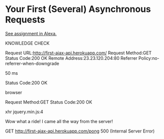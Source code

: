 # Your First (Several) Asynchronous Requests

[See assignment in Alexa.](https://alexa.bitmaker.co/cohorts/67/assignments/2055/latest)


KNOWLEDGE CHECK

<!-- What HTTP method did your browser use to make the request? -->

Request URL:http://first-ajax-api.herokuapp.com/
Request Method:GET
Status Code:200 OK
Remote Address:23.23.120.204:80
Referrer Policy:no-referrer-when-downgrade


<!-- How many milliseconds did it take your browser to complete it? -->

50 ms

<!-- What HTTP status code did the server return? What does that mean? -->

Status Code:200 OK

<!-- Look at the "Initiator" and "Type" columns. Was this an xhr/JavaScript/AJAX request or a normal browser request? -->

browser


<!-- What are the values in the "Method" and "Status" columns? Compare these values to Step 0. -->

Request Method:GET
Status Code:200 OK

<!-- What are the values in the "Type" and "Initiator" columns? Compare these values to Step 0. -->

xhr
jquery.min.js:4

<!-- Click on the request. This displays a detailed view of this one request. Investigate the "Response" and "Preview" sub-tabs. What was the content of the response? -->

Wow what a ride! I came all the way from the server!

<!-- Modify your AJAX request so that it points to the /pong url. Note that it's now p-o-n-g not p-i-n-g. This will simulate a server error. What is the new HTTP status code? -->

GET http://first-ajax-api.herokuapp.com/pong 500 (Internal Server Error)
